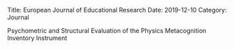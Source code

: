 Title: European Journal of Educational Research
Date: 2019-12-10
Category: Journal


Psychometric and Structural Evaluation of the Physics Metacognition Inventory Instrument
